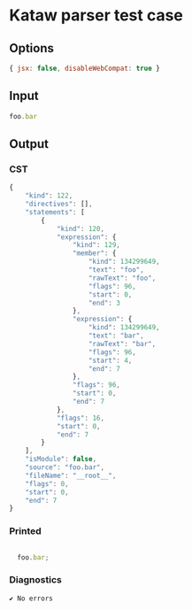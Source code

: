 # Kataw parser test case

## Options

`````js
{ jsx: false, disableWebCompat: true }
`````

## Input

`````js
foo.bar
`````

## Output

### CST

```javascript
{
    "kind": 122,
    "directives": [],
    "statements": [
        {
            "kind": 120,
            "expression": {
                "kind": 129,
                "member": {
                    "kind": 134299649,
                    "text": "foo",
                    "rawText": "foo",
                    "flags": 96,
                    "start": 0,
                    "end": 3
                },
                "expression": {
                    "kind": 134299649,
                    "text": "bar",
                    "rawText": "bar",
                    "flags": 96,
                    "start": 4,
                    "end": 7
                },
                "flags": 96,
                "start": 0,
                "end": 7
            },
            "flags": 16,
            "start": 0,
            "end": 7
        }
    ],
    "isModule": false,
    "source": "foo.bar",
    "fileName": "__root__",
    "flags": 0,
    "start": 0,
    "end": 7
}
```

### Printed

```javascript

  foo.bar;

```

### Diagnostics

```javascript
✔ No errors
```

